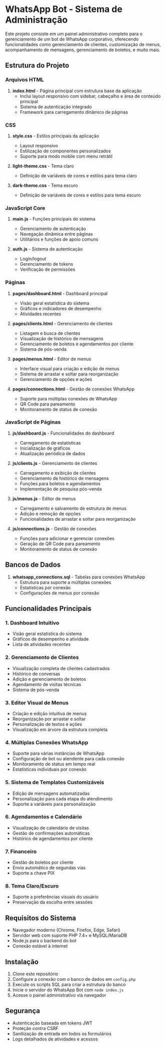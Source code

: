 # WhatsApp Bot - Sistema de Administração

Este projeto consiste em um painel administrativo completo para o gerenciamento de um bot de WhatsApp corporativo, oferecendo funcionalidades como gerenciamento de clientes, customização de menus, acompanhamento de mensagens, gerenciamento de boletos, e muito mais.

## Estrutura do Projeto

### Arquivos HTML

1. **index.html** - Página principal com estrutura base da aplicação
   - Inclui layout responsivo com sidebar, cabeçalho e área de conteúdo principal
   - Sistema de autenticação integrado
   - Framework para carregamento dinâmico de páginas

### CSS

1. **style.css** - Estilos principais da aplicação
   - Layout responsivo
   - Estilização de componentes personalizados
   - Suporte para modo mobile com menu retrátil

2. **light-theme.css** - Tema claro 
   - Definição de variáveis de cores e estilos para tema claro

3. **dark-theme.css** - Tema escuro
   - Definição de variáveis de cores e estilos para tema escuro

### JavaScript Core

1. **main.js** - Funções principais do sistema
   - Gerenciamento de autenticação
   - Navegação dinâmica entre páginas
   - Utilitários e funções de apoio comuns

2. **auth.js** - Sistema de autenticação
   - Login/logout
   - Gerenciamento de tokens
   - Verificação de permissões

### Páginas

1. **pages/dashboard.html** - Dashboard principal
   - Visão geral estatística do sistema
   - Gráficos e indicadores de desempenho
   - Atividades recentes

2. **pages/clients.html** - Gerenciamento de clientes
   - Listagem e busca de clientes
   - Visualização de histórico de mensagens
   - Gerenciamento de boletos e agendamentos por cliente
   - Sistema de pós-venda

3. **pages/menus.html** - Editor de menus
   - Interface visual para criação e edição de menus
   - Sistema de arrastar e soltar para reorganização
   - Gerenciamento de opções e ações

4. **pages/connections.html** - Gestão de conexões WhatsApp
   - Suporte para múltiplas conexões de WhatsApp
   - QR Code para pareamento
   - Monitoramento de status de conexão

### JavaScript de Páginas

1. **js/dashboard.js** - Funcionalidades do dashboard
   - Carregamento de estatísticas
   - Inicialização de gráficos
   - Atualização periódica de dados

2. **js/clients.js** - Gerenciamento de clientes
   - Carregamento e exibição de clientes
   - Gerenciamento de histórico de mensagens
   - Funções para boletos e agendamentos
   - Implementação de pesquisa pós-venda

3. **js/menus.js** - Editor de menus
   - Carregamento e salvamento de estrutura de menus
   - Adição e remoção de opções
   - Funcionalidades de arrastar e soltar para reorganização

4. **js/connections.js** - Gestão de conexões
   - Funções para adicionar e gerenciar conexões
   - Geração de QR Code para pareamento
   - Monitoramento de status de conexão

## Bancos de Dados

1. **whatsapp_connections.sql** - Tabelas para conexões WhatsApp
   - Estrutura para suporte a múltiplas conexões
   - Estatísticas por conexão
   - Configurações de menus por conexão

## Funcionalidades Principais

### 1. Dashboard Intuitivo
- Visão geral estatística do sistema
- Gráficos de desempenho e atividade
- Lista de atividades recentes

### 2. Gerenciamento de Clientes
- Visualização completa de clientes cadastrados
- Histórico de conversas
- Adição e gerenciamento de boletos
- Agendamento de visitas técnicas
- Sistema de pós-venda

### 3. Editor Visual de Menus
- Criação e edição intuitiva de menus
- Reorganização por arrastar e soltar
- Personalização de textos e ações
- Visualização em árvore da estrutura completa

### 4. Múltiplas Conexões WhatsApp
- Suporte para várias instâncias de WhatsApp
- Configuração de bot ou atendente para cada conexão
- Monitoramento de status em tempo real
- Estatísticas individuais por conexão

### 5. Sistema de Templates Customizáveis
- Edição de mensagens automatizadas
- Personalização para cada etapa do atendimento
- Suporte a variáveis para personalização

### 6. Agendamentos e Calendário
- Visualização de calendário de visitas
- Gestão de confirmações automáticas
- Histórico de agendamentos por cliente

### 7. Financeiro
- Gestão de boletos por cliente
- Envio automático de segundas vias
- Suporte a chave PIX

### 8. Tema Claro/Escuro
- Suporte a preferências visuais do usuário
- Preservação da escolha entre sessões

## Requisitos do Sistema

- Navegador moderno (Chrome, Firefox, Edge, Safari)
- Servidor web com suporte PHP 7.4+ e MySQL/MariaDB
- Node.js para o backend do bot
- Conexão estável à internet

## Instalação

1. Clone este repositório
2. Configure a conexão com o banco de dados em `config.php`
3. Execute os scripts SQL para criar a estrutura do banco
4. Inicie o servidor do WhatsApp Bot com `node index.js`
5. Acesse o painel administrativo via navegador

## Segurança

- Autenticação baseada em tokens JWT
- Proteção contra CSRF
- Sanitização de entrada em todos os formulários
- Logs detalhados de atividades e acessos